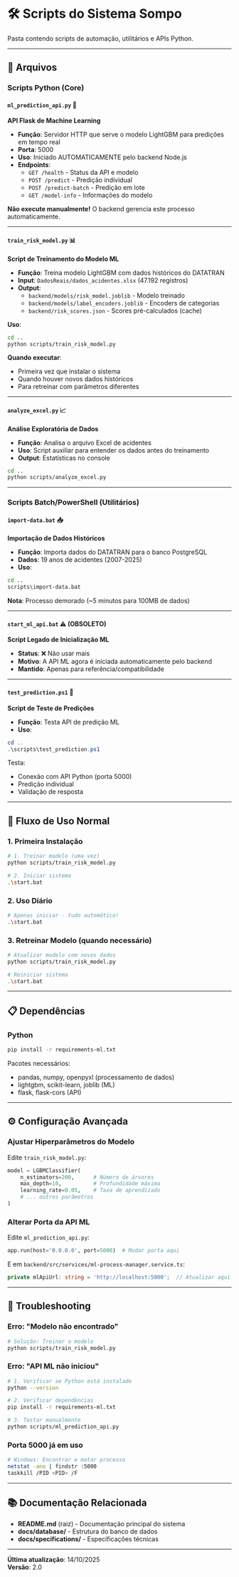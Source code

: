 # 🛠️ Scripts do Sistema Sompo

Pasta contendo scripts de automação, utilitários e APIs Python.

---

## 📄 Arquivos

### Scripts Python (Core)

#### `ml_prediction_api.py` 🤖
**API Flask de Machine Learning**

- **Função**: Servidor HTTP que serve o modelo LightGBM para predições em tempo real
- **Porta**: 5000
- **Uso**: Iniciado AUTOMATICAMENTE pelo backend Node.js
- **Endpoints**:
  - `GET /health` - Status da API e modelo
  - `POST /predict` - Predição individual
  - `POST /predict-batch` - Predição em lote
  - `GET /model-info` - Informações do modelo

**Não execute manualmente!** O backend gerencia este processo automaticamente.

---

#### `train_risk_model.py` 📊
**Script de Treinamento do Modelo ML**

- **Função**: Treina modelo LightGBM com dados históricos do DATATRAN
- **Input**: `DadosReais/dados_acidentes.xlsx` (47.192 registros)
- **Output**:
  - `backend/models/risk_model.joblib` - Modelo treinado
  - `backend/models/label_encoders.joblib` - Encoders de categorias
  - `backend/risk_scores.json` - Scores pré-calculados (cache)

**Uso**:
```bash
cd ..
python scripts/train_risk_model.py
```

**Quando executar**:
- Primeira vez que instalar o sistema
- Quando houver novos dados históricos
- Para retreinar com parâmetros diferentes

---

#### `analyze_excel.py` 📈
**Análise Exploratória de Dados**

- **Função**: Analisa o arquivo Excel de acidentes
- **Uso**: Script auxiliar para entender os dados antes do treinamento
- **Output**: Estatísticas no console

```bash
cd ..
python scripts/analyze_excel.py
```

---

### Scripts Batch/PowerShell (Utilitários)

#### `import-data.bat` 📥
**Importação de Dados Históricos**

- **Função**: Importa dados do DATATRAN para o banco PostgreSQL
- **Dados**: 19 anos de acidentes (2007-2025)
- **Uso**:
```bash
cd ..
scripts\import-data.bat
```

**Nota**: Processo demorado (~5 minutos para 100MB de dados)

---

#### `start_ml_api.bat` ⚠️ (OBSOLETO)
**Script Legado de Inicialização ML**

- **Status**: ❌ Não usar mais
- **Motivo**: A API ML agora é iniciada automaticamente pelo backend
- **Mantido**: Apenas para referência/compatibilidade

---

#### `test_prediction.ps1` 🧪
**Script de Teste de Predições**

- **Função**: Testa API de predição ML
- **Uso**:
```powershell
cd ..
.\scripts\test_prediction.ps1
```

Testa:
- Conexão com API Python (porta 5000)
- Predição individual
- Validação de resposta

---

## 🚀 Fluxo de Uso Normal

### 1. Primeira Instalação
```bash
# 1. Treinar modelo (uma vez)
python scripts/train_risk_model.py

# 2. Iniciar sistema
.\start.bat
```

### 2. Uso Diário
```bash
# Apenas iniciar - tudo automático!
.\start.bat
```

### 3. Retreinar Modelo (quando necessário)
```bash
# Atualizar modelo com novos dados
python scripts/train_risk_model.py

# Reiniciar sistema
.\start.bat
```

---

## 📋 Dependências

### Python
```bash
pip install -r requirements-ml.txt
```

Pacotes necessários:
- pandas, numpy, openpyxl (processamento de dados)
- lightgbm, scikit-learn, joblib (ML)
- flask, flask-cors (API)

---

## ⚙️ Configuração Avançada

### Ajustar Hiperparâmetros do Modelo

Edite `train_risk_model.py`:

```python
model = LGBMClassifier(
    n_estimators=200,      # Número de árvores
    max_depth=10,          # Profundidade máxima
    learning_rate=0.05,    # Taxa de aprendizado
    # ... outros parâmetros
)
```

### Alterar Porta da API ML

Edite `ml_prediction_api.py`:

```python
app.run(host='0.0.0.0', port=5000)  # Mudar porta aqui
```

E em `backend/src/services/ml-process-manager.service.ts`:

```typescript
private mlApiUrl: string = 'http://localhost:5000';  // Atualizar aqui
```

---

## 🐛 Troubleshooting

### Erro: "Modelo não encontrado"
```bash
# Solução: Treinar o modelo
python scripts/train_risk_model.py
```

### Erro: "API ML não iniciou"
```bash
# 1. Verificar se Python está instalado
python --version

# 2. Verificar dependências
pip install -r requirements-ml.txt

# 3. Testar manualmente
python scripts/ml_prediction_api.py
```

### Porta 5000 já em uso
```bash
# Windows: Encontrar e matar processo
netstat -ano | findstr :5000
taskkill /PID <PID> /F
```

---

## 📚 Documentação Relacionada

- **README.md** (raiz) - Documentação principal do sistema
- **docs/database/** - Estrutura do banco de dados
- **docs/specifications/** - Especificações técnicas

---

**Última atualização**: 14/10/2025  
**Versão**: 2.0

